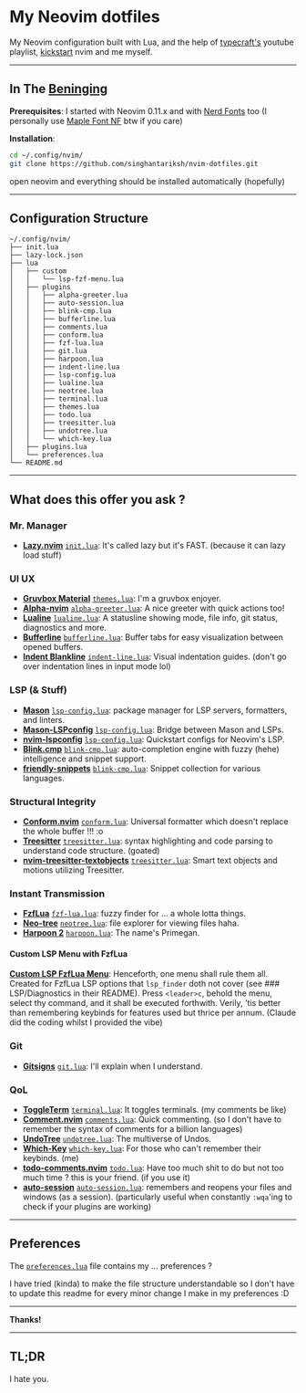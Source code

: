 # My Neovim dotfiles

My Neovim configuration built with Lua, and the help of [typecraft's](https://youtube.com/playlist?list=PLsz00TDipIffreIaUNk64KxTIkQaGguqn&si=lKSghpiI4RgrFCxg) youtube playlist, [kickstart](https://github.com/nvim-lua/kickstart.nvim) nvim and me myself.

---

## In The [Beninging](https://www.youtube.com/watch?v=vacJSHN4ZmY)

**Prerequisites**: I started with Neovim 0.11.x and with [Nerd Fonts](https://www.nerdfonts.com/) too (I personally use [Maple Font NF](https://github.com/subframe7536/maple-font) btw if you care)

**Installation**:

```bash
cd ~/.config/nvim/
git clone https://github.com/singhantariksh/nvim-dotfiles.git
```

open neovim and everything should be installed automatically (hopefully)

---

## Configuration Structure

```tree
~/.config/nvim/
├── init.lua
├── lazy-lock.json
├── lua
│   ├── custom
│   │   └── lsp-fzf-menu.lua
│   ├── plugins
│   │   ├── alpha-greeter.lua
│   │   ├── auto-session.lua
│   │   ├── blink-cmp.lua
│   │   ├── bufferline.lua
│   │   ├── comments.lua
│   │   ├── conform.lua
│   │   ├── fzf-lua.lua
│   │   ├── git.lua
│   │   ├── harpoon.lua
│   │   ├── indent-line.lua
│   │   ├── lsp-config.lua
│   │   ├── lualine.lua
│   │   ├── neotree.lua
│   │   ├── terminal.lua
│   │   ├── themes.lua
│   │   ├── todo.lua
│   │   ├── treesitter.lua
│   │   ├── undotree.lua
│   │   └── which-key.lua
│   ├── plugins.lua
│   └── preferences.lua
└── README.md
```

---

## What does this offer you ask ?

### Mr. Manager

- **[Lazy.nvim](https://github.com/folke/lazy.nvim)** [`init.lua`](./init.lua): It's called lazy but it's FAST. (because it can lazy load stuff)

### UI UX

- **[Gruvbox Material](https://github.com/sainnhe/gruvbox-material)** [`themes.lua`](./lua/plugins/themes.lua): I'm a gruvbox enjoyer.
- **[Alpha-nvim](https://github.com/goolord/alpha-nvim)** [`alpha-greeter.lua`](./lua/plugins/alpha-greeter.lua): A nice greeter with quick actions too!
- **[Lualine](https://github.com/nvim-lualine/lualine.nvim)** [`lualine.lua`](./lua/plugins/lualine.lua): A statusline showing mode, file info, git status, diagnostics and more.
- **[Bufferline](https://github.com/akinsho/bufferline.nvim)** [`bufferline.lua`](./lua/plugins/bufferline.lua): Buffer tabs for easy visualization between opened buffers.
- **[Indent Blankline](https://github.com/lukas-reineke/indent-blankline.nvim)** [`indent-line.lua`](./lua/plugins/indent-line.lua): Visual indentation guides. (don't go over indentation lines in input mode lol)

### LSP (& Stuff)

- **[Mason](https://github.com/mason-org/mason.nvim)** [`lsp-config.lua`](./lua/plugins/lsp-config.lua): package manager for LSP servers, formatters, and linters.
- **[Mason-LSPconfig](https://github.com/mason-org/mason-lspconfig.nvim)** [`lsp-config.lua`](./lua/plugins/lsp-config.lua): Bridge between Mason and LSPs.
- **[nvim-lspconfig](https://github.com/neovim/nvim-lspconfig)** [`lsp-config.lua`](./lua/plugins/lsp-config.lua): Quickstart configs for Neovim's LSP.
- **[Blink.cmp](https://github.com/saghen/blink.cmp)** [`blink-cmp.lua`](./lua/plugins/blink-cmp.lua): auto-completion engine with fuzzy (hehe) intelligence and snippet support.
- **[friendly-snippets](https://github.com/rafamadriz/friendly-snippets)** [`blink-cmp.lua`](./lua/plugins/blink-cmp.lua): Snippet collection for various languages.

### Structural Integrity

- **[Conform.nvim](https://github.com/stevearc/conform.nvim)** [`conform.lua`](./lua/plugins/conform.lua): Universal formatter which doesn't replace the whole buffer !!! :o
- **[Treesitter](https://github.com/nvim-treesitter/nvim-treesitter)** [`treesitter.lua`](./lua/plugins/treesitter.lua): syntax highlighting and code parsing to understand code structure. (goated)
- **[nvim-treesitter-textobjects](https://github.com/nvim-treesitter/nvim-treesitter-textobjects)** [`treesitter.lua`](./lua/plugins/treesitter.lua): Smart text objects and motions utilizing Treesitter.

### Instant Transmission

- **[FzfLua](https://github.com/ibhagwan/fzf-lua)** [`fzf-lua.lua`](./lua/plugins/fzf-lua.lua): fuzzy finder for ... a whole lotta things.
- **[Neo-tree](https://github.com/nvim-neo-tree/neo-tree.nvim)** [`neotree.lua`](./lua/plugins/neotree.lua): file explorer for viewing files haha.
- **[Harpoon 2](https://github.com/ThePrimeagen/harpoon/tree/harpoon2)** [`harpoon.lua`](./lua/plugins/harpoon.lua): The name's Primegan.

#### Custom LSP Menu with FzfLua

**[Custom LSP FzfLua Menu](./lua/custom/lsp-fzf-menu.lua)**: Henceforth, one menu shall rule them all. Created for FzfLua LSP options that `lsp_finder` doth not cover (see ### LSP/Diagnostics in their README). Press `<leader>c`, behold the menu, select thy command, and it shall be executed forthwith. Verily, 'tis better than remembering keybinds for features used but thrice per annum. (Claude did the coding whilst I provided the vibe)  

### Git

- **[Gitsigns](https://github.com/lewis6991/gitsigns.nvim)** [`git.lua`](./lua/plugins/git.lua): I'll explain when I understand.

### QoL

- **[ToggleTerm](https://github.com/akinsho/toggleterm.nvim)** [`terminal.lua`](./lua/plugins/terminal.lua): It toggles terminals. (my comments be like)
- **[Comment.nvim](https://github.com/numToStr/Comment.nvim)** [`comments.lua`](./lua/plugins/comments.lua): Quick commenting. (so I don't have to remember the syntax of comments for a billion languages)
- **[UndoTree](https://github.com/mbbill/undotree)** [`undotree.lua`](./lua/plugins/undotree.lua): The multiverse of Undos.
- **[Which-Key](https://github.com/folke/which-key.nvim)** [`which-key.lua`](./lua/plugins/which-key.lua): For those who can't remember their keybinds. (me)
- **[todo-comments.nvim](https://github.com/folke/todo-comments.nvim)** [`todo.lua`](./lua/plugins/todo.lua): Have too much shit to do but not too much time ? this is your friend. (if you use it)
- **[auto-session](https://github.com/rmagatti/auto-session)** [`auto-session.lua`](./lua/plugins/auto-session.lua): remembers and reopens your files and windows (as a session). (particularly useful when constantly `:wqa`'ing to check if your plugins are working)

---
## Preferences

The [`preferences.lua`](lua/preferences.lua) file contains my ... preferences ?

I have tried (kinda) to make the file structure understandable so I don't have to update this readme for every minor change I make in my preferences :D

---

**Thanks!**

---
## TL;DR
I hate you.
